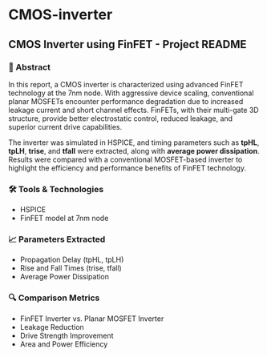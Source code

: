 # CMOS-inverter
## CMOS Inverter using FinFET - Project README

### 📘 Abstract

In this report, a CMOS inverter is characterized using advanced FinFET technology at the 7nm node. With aggressive device scaling, conventional planar MOSFETs encounter performance degradation due to increased leakage current and short channel effects. FinFETs, with their multi-gate 3D structure, provide better electrostatic control, reduced leakage, and superior current drive capabilities.

The inverter was simulated in HSPICE, and timing parameters such as **tpHL**, **tpLH**, **trise**, and **tfall** were extracted, along with **average power dissipation**. Results were compared with a conventional MOSFET-based inverter to highlight the efficiency and performance benefits of FinFET technology.

### 🛠 Tools & Technologies

- HSPICE
- FinFET model at 7nm node

### 📈 Parameters Extracted

- Propagation Delay (tpHL, tpLH)
- Rise and Fall Times (trise, tfall)
- Average Power Dissipation

### 🔍 Comparison Metrics

- FinFET Inverter vs. Planar MOSFET Inverter
- Leakage Reduction
- Drive Strength Improvement
- Area and Power Efficiency

